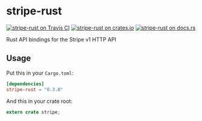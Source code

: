 stripe-rust
===========

[![stripe-rust on Travis CI](https://travis-ci.org/rapiditynetworks/stripe-rust.svg?branch=master)](https://travis-ci.org/rapiditynetworks/stripe-rust)
[![stripe-rust on crates.io](https://img.shields.io/crates/v/stripe-rust.svg)](https://crates.io/crates/stripe-rust)
[![stripe-rust on docs.rs](https://docs.rs/stripe-rust/badge.svg)](https://docs.rs/stripe-rust)

Rust API bindings for the Stripe v1 HTTP API

## Usage
Put this in your `Cargo.toml`:

```toml
[dependencies]
stripe-rust = "0.3.0"
```

And this in your crate root:

```rust
extern crate stripe;
```
